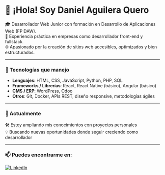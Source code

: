 # 👋 ¡Hola! Soy Daniel Aguilera Quero

🎓 Desarrollador Web Junior con formación en Desarrollo de Aplicaciones Web (FP DAW).  
💼 Experiencia práctica en empresas como desarrollador front-end y fullstack.  
🌐 Apasionado por la creación de sitios web accesibles, optimizados y bien estructurados.

---

### 🚀 Tecnologías que manejo

- **Lenguajes**: HTML, CSS, JavaScript, Python, PHP, SQL
- **Frameworks / Librerías**: React, React Native (básico), Angular (básico)
- **CMS / ERP**: WordPress, Odoo
- **Otros**: Git, Docker, APIs REST, diseño responsive, metodologías ágiles

---

### 📍 Actualmente

🛠️ Estoy ampliando mis conocimientos con proyectos personales  
💡 Buscando nuevas oportunidades donde seguir creciendo como desarrollador

---

### 📫 Puedes encontrarme en:

[![LinkedIn](https://img.shields.io/badge/LinkedIn-blue?style=flat&logo=linkedin)](https://www.linkedin.com/in/danielaguileraquero/)
